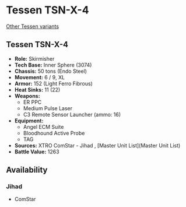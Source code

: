 # Tessen TSN-X-4 

[Other Tessen variants](../tessen.md) 

## Tessen TSN-X-4 

- **Role:** Skirmisher 
- **Tech Base:** Inner Sphere (3074) 
- **Chassis:** 50 tons (Endo Steel) 
- **Movement:** 6 / 9, XL 
- **Armor:** 152 (Light Ferro Fibrous) 
- **Heat Sinks:** 11 (22) 
- **Weapons:** 
  - ER PPC 
  - Medium Pulse Laser 
  - C3 Remote Sensor Launcher (ammo: 16) 
- **Equipment:** 
  - Angel ECM Suite 
  - Bloodhound Active Probe 
  - TAG 
- **Sources:** XTRO ComStar - Jihad , [Master Unit List](Master Unit List) 
- **Battle Value:** 1263 

## Availability 

### Jihad 

- ComStar 

